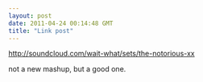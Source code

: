 ```yaml
---
layout: post
date: 2011-04-24 00:14:48 GMT
title: "Link post"
---
```

<http://soundcloud.com/wait-what/sets/the-notorious-xx>

<p>not a new mashup, but a good one.</p> 